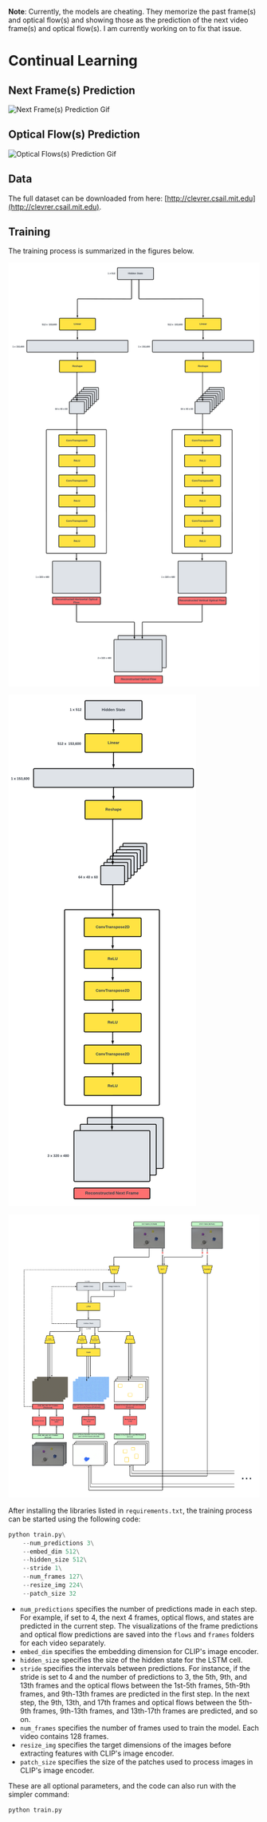 **Note**: Currently, the models are cheating. They memorize the past frame(s) and optical flow(s) and showing those as the prediction of the next video frame(s) and optical flow(s). I am currently working on to fix that issue.

# Continual Learning 

## Next Frame(s) Prediction 

![Next Frame(s) Prediction Gif](gifs/video_00000_frame_pred.gif)

## Optical Flow(s) Prediction

![Optical Flows(s) Prediction Gif](gifs/video_00000_flow_pred.gif)

## Data

The full dataset can be downloaded from here: [http://clevrer.csail.mit.edu](http://clevrer.csail.mit.edu).  

## Training

The training process is summarized in the figures below. 

![Flow Reconstruction Model](images/flow-reconstruction-model.png)

![Image Reconstruction Model](images/image-reconstruction-model.png)

![Pipeline](images/pipeline.png)

After installing the libraries listed in `requirements.txt`, the training process can be started using the following code:  

```python 
python train.py\
    --num_predictions 3\
    --embed_dim 512\
    --hidden_size 512\
    --stride 1\
    --num_frames 127\
    --resize_img 224\
    --patch_size 32
```  

- `num_predictions` specifies the number of predictions made in each step. For example, if set to 4, the next 4 frames, optical flows, and states are predicted in the current step. The visualizations of the frame predictions and optical flow predictions are saved into the `flows` and `frames` folders for each video separately.  
- `embed_dim` specifies the embedding dimension for CLIP's image encoder.  
- `hidden_size` specifies the size of the hidden state for the LSTM cell.  
- `stride` specifies the intervals between predictions. For instance, if the stride is set to 4 and the number of predictions to 3, the 5th, 9th, and 13th frames and the optical flows between the 1st-5th frames, 5th-9th frames, and 9th-13th frames are predicted in the first step. In the next step, the 9th, 13th, and 17th frames and optical flows between the 5th-9th frames, 9th-13th frames, and 13th-17th frames are predicted, and so on.  
- `num_frames` specifies the number of frames used to train the model. Each video contains 128 frames.  
- `resize_img` specifies the target dimensions of the images before extracting features with CLIP's image encoder.  
- `patch_size` specifies the size of the patches used to process images in CLIP's image encoder.  

These are all optional parameters, and the code can also run with the simpler command:  

```python 
python train.py
```  




